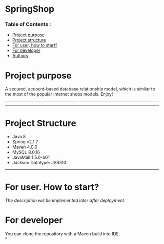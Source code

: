 # SpringShop

### Table of Contents : 
* [Project purpose](#purpose)
* [Project structure](#structure)
* [For user, how to start?](#user-start)
* [For developer](#developer-start)
* [Authors](#authors)

# <a name="purpose"></a>Project purpose
A secured, account-based database relationship model, which is similar to the most of the popular internet shops models.
Enjoy!
<hr>

<hr>

# <a name="structure"></a>Project Structure
* Java 8
* Spring v2.1.7
* Maven 4.0.0
* MySQL 8.0.16
* JavaMail 1.5.0-b01
* Jackson Datatype: JSR310
<hr>

# <a name="user-start"></a>For user. How to start?
*The description will be implemented later after deployment.*


# <a name="developer-start"></a>For developer
You can clone the repository with a Maven build into IDE.  
* 

